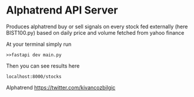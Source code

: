 # Alphatrend API Server
Produces alphatrend buy or sell signals on every stock fed externally (here BIST100.py) based on daily price and volume fetched from yahoo finance  

At your terminal simply run  

`>>fastapi dev main.py`

Then you can see results here

`localhost:8000/stocks`

Alphatrend
https://twitter.com/kivancozbilgic


